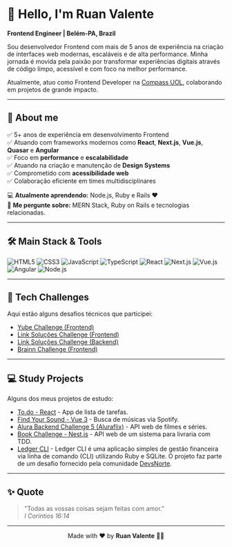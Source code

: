 # 👋 Hello, I'm Ruan Valente

**Frontend Engineer | Belém-PA, Brazil**

Sou desenvolvedor Frontend com mais de 5 anos de experiência na criação de interfaces web modernas, escaláveis e de alta performance. Minha jornada é movida pela paixão por transformar experiências digitais através de código limpo, acessível e com foco na melhor performance.

Atualmente, atuo como Frontend Developer na [Compass UOL](https://compass.uol/en/home/), colaborando em projetos de grande impacto.

---

## 🚀 About me

✅ 5+ anos de experiência em desenvolvimento Frontend  
✅ Atuando com frameworks modernos como **React**, **Next.js**, **Vue.js**, **Quasar** e **Angular**  
✅ Foco em **performance** e **escalabilidade**  
✅ Atuando na criação e manutenção de **Design Systems**  
✅ Comprometido com **acessibilidade web**  
✅ Colaboração eficiente em times multidisciplinares  

💻 **Atualmente aprendendo:** Node.js, Ruby e Rails ❤️  
💬 **Me pergunte sobre:** MERN Stack, Ruby on Rails e tecnologias relacionadas.

---

## 🛠️ Main Stack & Tools

![HTML5](https://img.shields.io/badge/-HTML5-%23E34F26?style=for-the-badge&logo=html5&logoColor=white) 
![CSS3](https://img.shields.io/badge/-CSS3-%231572B6?style=for-the-badge&logo=css3&logoColor=white) 
![JavaScript](https://img.shields.io/badge/-JavaScript-%23F7DF1E?style=for-the-badge&logo=javascript&logoColor=white) 
![TypeScript](https://img.shields.io/badge/-TypeScript-%23007ACC?style=for-the-badge&logo=typescript&logoColor=white)
![React](https://img.shields.io/badge/-React-%2361DAFB?style=for-the-badge&logo=react&logoColor=white)
![Next.js](https://img.shields.io/badge/-Next.js-%23000000?style=for-the-badge&logo=next.js&logoColor=white)
![Vue.js](https://img.shields.io/badge/-Vue.js-%2342b883?style=for-the-badge&logo=vue.js&logoColor=white)
![Angular](https://img.shields.io/badge/-Angular-%23DD0031?style=for-the-badge&logo=angular&logoColor=white)
![Node.js](https://img.shields.io/badge/-Node.js-%23339933?style=for-the-badge&logo=node.js&logoColor=white)

---

## 💪 Tech Challenges

Aqui estão alguns desafios técnicos que participei:

- [Yube Challenge (Frontend)](https://github.com/ruanvalente/yube-challenge-frontend)
- [Link Soluções Challenge (Frontend)](https://github.com/ruanvalente/yube-challenge-frontend)
- [Link Soluções Challenge (Backend)](https://github.com/ruanvalente/challenge-link-solucoes-backend)
- [Brainn Challenge (Frontend)](https://github.com/ruanvalente/brainn-challenge)

---

## 💻 Study Projects

Alguns dos meus projetos de estudo:

- [To.do - React](https://github.com/ruanvalente/to.do) - App de lista de tarefas.
- [Find Your Sound - Vue 3](https://github.com/ruanvalente/find-your-sound-vue3) - Busca de músicas via Spotify.
- [Alura Backend Challenge 5 (Aluraflix)](https://github.com/ruanvalente/challenge_backend_5_alura_api) - API web de filmes e séries.
- [Book Challenge - Nest.js](https://github.com/ruanvalente/book-challenge-nest) - API web de um sistema para livraria com TDD.
- [Ledger CLI](https://github.com/ruanvalente/ledger_api_cli) - Ledger CLI é uma aplicação simples de gestão financeira via linha de comando (CLI) utilizando Ruby e SQLite. O projeto faz parte de um desafio fornecido pela comunidade [DevsNorte](https://github.com/devsnorte/desafios).

---

## ✨ Quote

> "Todas as vossas coisas sejam feitas com amor."  
> *I Coríntios 16:14*

---

<p align="center">
Made with ❤️ by <b>Ruan Valente</b> 👋🏽
</p>
